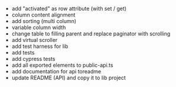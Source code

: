 * add "activated" as row attribute (with set / get)
* column content alignment
* add sorting (multi column)
* variable column width
* change table to filling parent and replace paginator with scrolling
* add virtual scroller
* add test harness for lib
* add tests
* add cypress tests
* add all exported elements to public-api.ts
* add documentation for api toreadme
* update README (API) and copy it to lib project
